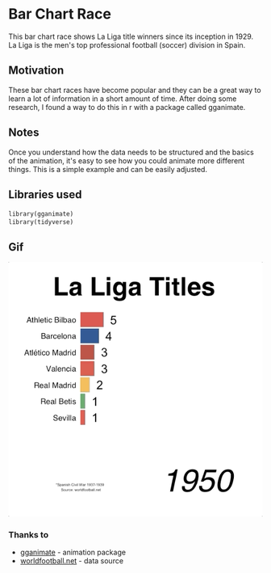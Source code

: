 # Bar Chart Race
This bar chart race shows La Liga title winners since its inception in 1929. La Liga is the men's top professional football (soccer) division in Spain.

## Motivation
These bar chart races have become popular and they can be a great way to learn a lot of information in a short amount of time. After doing some research, I found a way to do this in r with a package called gganimate.

## Notes
Once you understand how the data needs to be structured and the basics of the animation, it's easy to see how you could animate more different things. This is a simple example and can be easily adjusted.

## Libraries used
```
library(gganimate)
library(tidyverse)
```
## Gif
![Gif example](images/example.gif)

### Thanks to
* [gganimate](https://github.com/thomasp85/gganimate) - animation package
* [worldfootball.net](https://www.worldfootball.net/) - data source